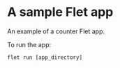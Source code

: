 # A sample Flet app

An example of a counter Flet app.

To run the app:

```
flet run [app_directory]
```